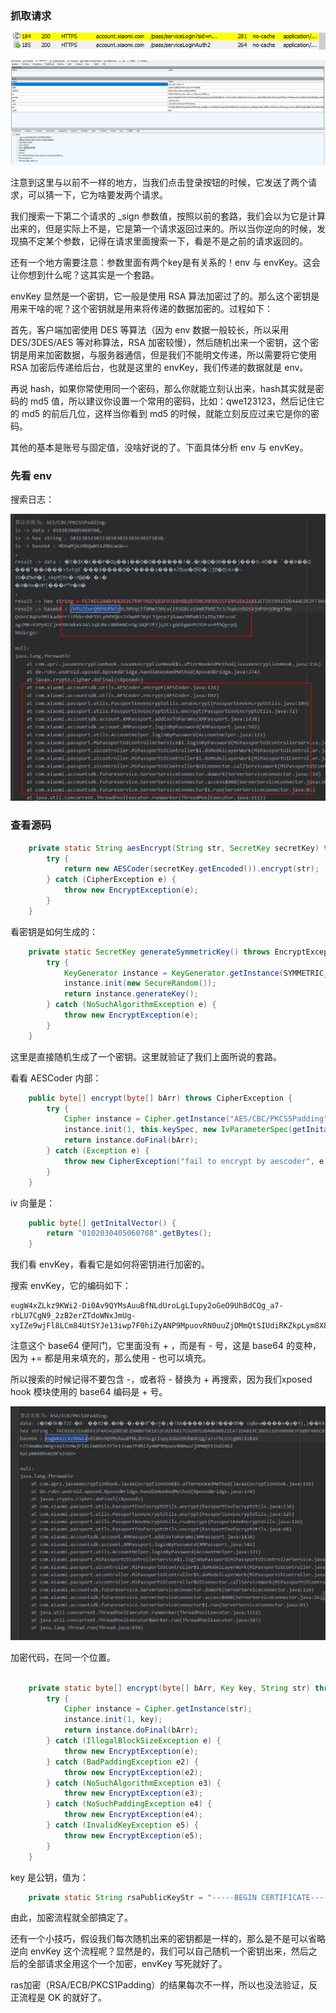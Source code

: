 ### 抓取请求

![1.png](1.png)

![2.png](2.png)

注意到这里与以前不一样的地方，当我们点击登录按钮的时候，它发送了两个请求，可以猜一下，它为啥要发两个请求。

我们搜索一下第二个请求的 _sign 参数值，按照以前的套路，我们会以为它是计算出来的，但是实际上不是，它是第一个请求返回过来的。所以当你逆向的时候，发现搞不定某个参数，记得在请求里面搜索一下，看是不是之前的请求返回的。

还有一个地方需要注意：参数里面有两个key是有关系的！env 与 envKey。这会让你想到什么呢？这其实是一个套路。

envKey 显然是一个密钥，它一般是使用 RSA 算法加密过了的。那么这个密钥是用来干啥的呢？这个密钥就是用来将传递的数据加密的。过程如下：

首先，客户端加密使用 DES 等算法（因为 env 数据一般较长，所以采用 DES/3DES/AES 等对称算法，RSA 加密较慢），然后随机出来一个密钥，这个密钥是用来加密数据，与服务器通信，但是我们不能明文传递，所以需要将它使用  RSA 加密后传递给后台，也就是这里的 envKey，我们传递的数据就是 env。

再说 hash，如果你常使用同一个密码，那么你就能立刻认出来，hash其实就是密码的 md5 值，所以建议你设置一个常用的密码，比如：qwe123123，然后记住它的 md5 的前后几位，这样当你看到 md5 的时候，就能立刻反应过来它是你的密码。

其他的基本是账号与固定值，没啥好说的了。下面具体分析 env 与 envKey。



### 先看 env 

搜索日志：

![3.png](3.png)



### 查看源码

```java
    private static String aesEncrypt(String str, SecretKey secretKey) throws EncryptException {
        try {
            return new AESCoder(secretKey.getEncoded()).encrypt(str);
        } catch (CipherException e) {
            throw new EncryptException(e);
        }
    }
```

看密钥是如何生成的：

```java
    private static SecretKey generateSymmetricKey() throws EncryptException {
        try {
            KeyGenerator instance = KeyGenerator.getInstance(SYMMETRIC_ALGORITHM);
            instance.init(new SecureRandom());
            return instance.generateKey();
        } catch (NoSuchAlgorithmException e) {
            throw new EncryptException(e);
        }
    }
```

这里是直接随机生成了一个密钥。这里就验证了我们上面所说的套路。

看看 AESCoder 内部：

```java
    public byte[] encrypt(byte[] bArr) throws CipherException {
        try {
            Cipher instance = Cipher.getInstance("AES/CBC/PKCS5Padding");
            instance.init(1, this.keySpec, new IvParameterSpec(getInitalVector()));
            return instance.doFinal(bArr);
        } catch (Exception e) {
            throw new CipherException("fail to encrypt by aescoder", e);
        }
    }
```

iv 向量是：

```java
    public byte[] getInitalVector() {
        return "0102030405060708".getBytes();
    }
```

我们看 envKey，看看它是如何将密钥进行加密的。

搜索 envKey，它的编码如下：

```
eugW4xZLkz9KWi2-Di0Av9QYMsAuuBfNLdUroLgLIupy2oGeO9UhBdCQg_a7-rbLU7CgN9_2zB2erZTdoWNxJmUg-xyIZe9wjFl8LCm84UtSYJe13iwp7F0hiZyANP9MpuovRN0uuZjDMmQtSIUdiRKZkpLym8X8Rvm20Fx2sGU=
```

注意这个 base64 便阿门，它里面没有 + ，而是有 - 号，这是 base64 的变种，因为 += 都是用来填充的，那么使用 - 也可以填充。

所以搜索的时候记得不要包含 -，或者将 - 替换为 + 再搜索，因为我们xposed hook 模块使用的 base64 编码是 + 号。

![4.png](4.png)

加密代码，在同一个位置。

```java

    private static byte[] encrypt(byte[] bArr, Key key, String str) throws EncryptException {
        try {
            Cipher instance = Cipher.getInstance(str);
            instance.init(1, key);
            return instance.doFinal(bArr);
        } catch (IllegalBlockSizeException e) {
            throw new EncryptException(e);
        } catch (BadPaddingException e2) {
            throw new EncryptException(e2);
        } catch (NoSuchAlgorithmException e3) {
            throw new EncryptException(e3);
        } catch (NoSuchPaddingException e4) {
            throw new EncryptException(e4);
        } catch (InvalidKeyException e5) {
            throw new EncryptException(e5);
        }
    }

```

key 是公钥，值为：

```java
    private static String rsaPublicKeyStr = "-----BEGIN CERTIFICATE-----\nMIICDzCCAXigAwIBAgIEWBw0IzANBgkqhkiG9w0BAQUFADBMMQswCQYDVQQGEwJD\nTjEPMA0GA1UEChMGeGlhb21pMQ8wDQYDVQQLEwZ4aWFvbWkxGzAZBgNVBAMTEmFj\nY291bnQueGlhb21pLmNvbTAeFw0xNjExMDQwNzA5MjNaFw0xNzExMDQwNzA5MjNa\nMEwxCzAJBgNVBAYTAkNOMQ8wDQYDVQQKEwZ4aWFvbWkxDzANBgNVBAsTBnhpYW9t\naTEbMBkGA1UEAxMSYWNjb3VudC54aWFvbWkuY29tMIGfMA0GCSqGSIb3DQEBAQUA\nA4GNADCBiQKBgQCHcPEm9Wo8/LWHL8mohOV5YalTgZLzng+nWCEkIRP//6GohYlI\nh3dvGpueJvQ3Sany/3dLx0x6MQKA34NxRyoO37R/LgPZUfe6eWzHQeColBBHxTED\nbCqDh46Gv5vogjqHRl4+q2WGCmZOIfmPjNHQWG8sMIZyTqFCLc6gk9vSewIDAQAB\nMA0GCSqGSIb3DQEBBQUAA4GBAHaPnscaxSPh0N0Z5OgQ6PcWr5uYPLMweatYGZRH\nSFxwSqYXpqIowuRxmrBj+oE5rG5rzFCtNjCBoeMVy/7JXZr9Juaw9NCWaTaqrmIV\nP4nK/0kizCvkx3088OOCGextGeZUC9/PCbVUEcRvGLwSrvgqiC1KG4ufeIdQWBaJ\n8ZlG\n-----END CERTIFICATE-----\n";
```

由此，加密流程就全部搞定了。

还有一个小技巧，假设我们每次随机出来的密钥都是一样的，那么是不是可以省略逆向 envKey 这个流程呢？显然是的，我们可以自己随机一个密钥出来，然后之后的全部请求全用这个一个加密，envKey 写死就好了。

ras加密（RSA/ECB/PKCS1Padding）的结果每次不一样，所以也没法验证，反正流程是 OK 的就好了。